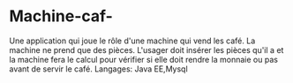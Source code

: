# Machine-caf-
Une application qui joue le rôle d'une machine qui vend les café.
La machine ne prend que des pièces.
L'usager doit insérer les pièces qu'il a et la machine fera le calcul pour vérifier si elle doit rendre la monnaie ou pas avant de servir le café.
Langages: Java EE,Mysql
